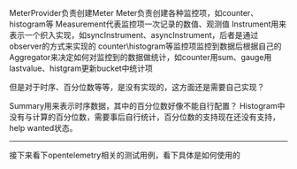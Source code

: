 MeterProvider负责创建Meter
Meter负责创建各种监控项，如counter、histogram等
Measurement代表监控项一次记录的数值、观测值
Instrument用来表示一个织入实现，如syncInstrument、asyncInstrument，后者是通过observer的方式来实现的
counter\histogram等监控项监控到数据后根据自己的Aggregator来决定如何对监控到的数据做统计，如counter用sum、gauge用lastvalue、histgram更新bucket中统计项

但是对于时序、百分位数等等，是没有实现的，这方面还是需要自己实现？

Summary用来表示时序数据，其中的百分位数好像不能自行配置？
Histogram中没有与计算的百分位数，需要事后自行统计，百分位数的支持现在还没有支持，help wanted状态。

----

接下来看下opentelemetry相关的测试用例，看下具体是如何使用的
